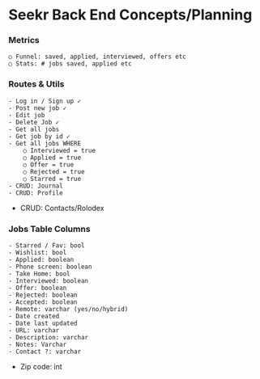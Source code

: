 # Seekr Back End Concepts/Planning

### Metrics

    ○ Funnel: saved, applied, interviewed, offers etc
    ○ Stats: # jobs saved, applied etc

### Routes & Utils

    - Log in / Sign up ✓
    - Post new job ✓
    - Edit job
    - Delete Job ✓
    - Get all jobs
    - Get job by id ✓
    - Get all jobs WHERE
    	○ Interviewed = true
    	○ Applied = true
    	○ Offer = true
    	○ Rejected = true
    	○ Starred = true
    - CRUD: Journal
    - CRUD: Profile

- CRUD: Contacts/Rolodex

### Jobs Table Columns

    - Starred / Fav: bool
    - Wishlist: bool
    - Applied: boolean
    - Phone screen: boolean
    - Take Home: bool
    - Interviewed: boolean
    - Offer: boolean
    - Rejected: boolean
    - Accepted: boolean
    - Remote: varchar (yes/no/hybrid)
    - Date created
    - Date last updated
    - URL: varchar
    - Description: varchar
    - Notes: Varchar
    - Contact ?: varchar

- Zip code: int

